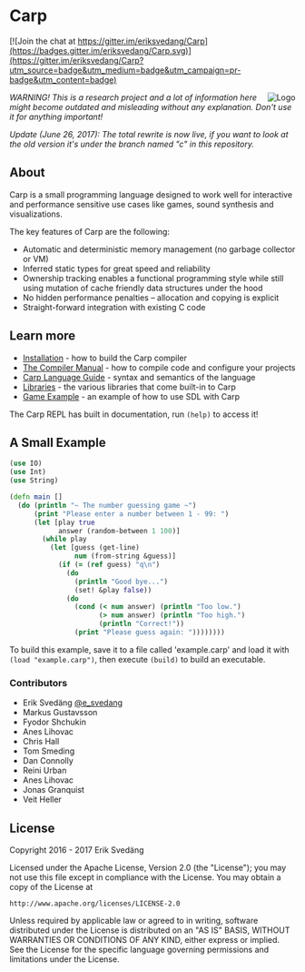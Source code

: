 # Carp

[![Join the chat at https://gitter.im/eriksvedang/Carp](https://badges.gitter.im/eriksvedang/Carp.svg)](https://gitter.im/eriksvedang/Carp?utm_source=badge&utm_medium=badge&utm_campaign=pr-badge&utm_content=badge)

<img src="https://github.com/carp-lang/Carp/blob/master/img/carp_logo_300_c.png" alt="Logo" align="right" />

<i>WARNING! This is a research project and a lot of information here might become outdated and misleading without any explanation. Don't use it for anything important!</i>

<i>Update (June 26, 2017): The total rewrite is now live, if you want to look at the old version it's under the branch named "c" in this repository.</i>

## About

Carp is a small programming language designed to work well for interactive and performance sensitive use cases like games, sound synthesis and visualizations.

The key features of Carp are the following:
* Automatic and deterministic memory management (no garbage collector or VM)
* Inferred static types for great speed and reliability
* Ownership tracking enables a functional programming style while still using mutation of cache friendly data structures under the hood
* No hidden performance penalties – allocation and copying is explicit
* Straight-forward integration with existing C code

## Learn more

* [Installation](docs/Install.md) - how to build the Carp compiler
* [The Compiler Manual](docs/Manual.md) - how to compile code and configure your projects
* [Carp Language Guide](docs/LanguageGuide.md) - syntax and semantics of the language
* [Libraries](docs/Libraries.md) - the various libraries that come built-in to Carp
* [Game Example](examples/game.carp) - an example of how to use SDL with Carp

The Carp REPL has built in documentation, run ```(help)``` to access it!

## A Small Example

```clojure
(use IO)
(use Int)
(use String)

(defn main []
  (do (println "~ The number guessing game ~")
      (print "Please enter a number between 1 - 99: ")
      (let [play true
            answer (random-between 1 100)]
        (while play
          (let [guess (get-line)
                num (from-string &guess)]
            (if (= (ref guess) "q\n")
              (do
                (println "Good bye...")
                (set! &play false))
              (do
                (cond (< num answer) (println "Too low.")
                      (> num answer) (println "Too high.")
                      (println "Correct!"))
                (print "Please guess again: "))))))))
```

To build this example, save it to a file called 'example.carp' and load it with ```(load "example.carp")```, then execute ```(build)``` to build an executable.


### Contributors

* Erik Svedäng [@e_svedang](https://twitter.com/e_svedang)
* Markus Gustavsson
* Fyodor Shchukin
* Anes Lihovac
* Chris Hall
* Tom Smeding
* Dan Connolly
* Reini Urban
* Anes Lihovac
* Jonas Granquist
* Veit Heller


## License

Copyright 2016 - 2017 Erik Svedäng

Licensed under the Apache License, Version 2.0 (the "License");
you may not use this file except in compliance with the License.
You may obtain a copy of the License at

    http://www.apache.org/licenses/LICENSE-2.0

Unless required by applicable law or agreed to in writing, software
distributed under the License is distributed on an "AS IS" BASIS,
WITHOUT WARRANTIES OR CONDITIONS OF ANY KIND, either express or implied.
See the License for the specific language governing permissions and
limitations under the License.

